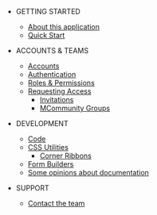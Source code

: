 - GETTING STARTED
  - [About this application](README.md)
  - [Quick Start](quick_start.md)

- ACCOUNTS & TEAMS
  - [Accounts](/accounts/accounts.md)
  - [Authentication](/accounts/authentication.md.md)
  - [Roles & Permissions](/accounts/account_roles.md)
  - [Requesting Access](/accounts/requesting_access.md)
    - [Invitations](/accounts/invitations.md)
    - [MCommunity Groups](/accounts/mcommunity_accounts.md)

- DEVELOPMENT
  - [Code](https://github.com/dschmura/modelrails_app)
  - [CSS Utilities](development/css_utilities.md)
    - [Corner Ribbons](development/corner_ribbons.md)
  - [Form Builders](development/form_builders.md)
  - [Some opinions about documentation](development/documentation.md)

- SUPPORT
  - [Contact the team](#)
